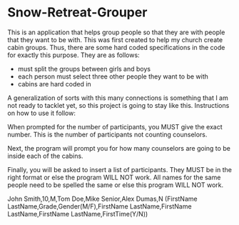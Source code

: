 # Snow-Retreat-Grouper

This is an application that helps group people so that they are with people that they want to be with. This was first created to help my church create cabin groups. Thus, there are some hard coded specifications in the code for exactly this purpose. They are as follows:

- must split the groups between girls and boys
- each person must select three other people they want to be with
- cabins are hard coded in


A generalization of sorts with this many connections is something that I am not ready to tacklet yet, so this project is going to stay like this. Instructions on how to use it follow:

When prompted for the number of participants, you MUST give the exact number. This is the number of participants not counting counselors.


Next, the program will prompt you for how many counselors are going to be inside each of the cabins.


Finally, you will be asked to insert a list of participants. They MUST be in the right format or else the program WILL NOT work. All names for the same people need to be spelled the same or else this program WILL NOT work.

John Smith,10,M,Tom Doe,Mike Senior,Alex Dumas,N
(FirstName LastName,Grade,Gender(M/F),FirstName LastName,FirstName LastName,FirstName LastName,FirstTime(Y/N))

